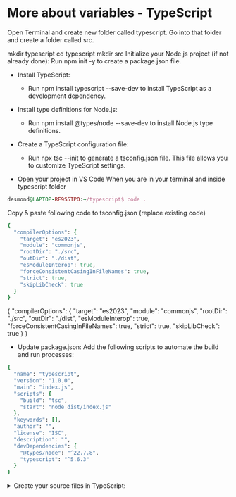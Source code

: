 # More about variables - TypeScript

Open Terminal and create new folder called typescript. Go into that folder and create a folder called src.



mkdir typescript
cd typescript
mkdir src
Initialize your Node.js project (if not already done):
Run npm init -y to create a package.json file.

* Install TypeScript:
    * Run npm install typescript --save-dev to install TypeScript as a development dependency.

* Install type definitions for Node.js:
    - Run npm install @types/node --save-dev to install Node.js type definitions.

* Create a TypeScript configuration file:
    - Run npx tsc --init to generate a tsconfig.json file. This file allows you to customize TypeScript settings.

* Open your project in VS Code 
When you are in your terminal and inside typescript folder
```ruby
desmond@LAPTOP-RE9S5TPO:~/typescript$ code .
```
Copy & paste following code to tsconfig.json (replace existing code)
```ruby 
{
  "compilerOptions": {
    "target": "es2023",
    "module": "commonjs",
    "rootDir": "./src",
    "outDir": "./dist",
    "esModuleInterop": true,
    "forceConsistentCasingInFileNames": true,
    "strict": true,
    "skipLibCheck": true
  }
}
```
{
  "compilerOptions": {
    "target": "es2023",
    "module": "commonjs",
    "rootDir": "./src",
    "outDir": "./dist",
    "esModuleInterop": true,
    "forceConsistentCasingInFileNames": true,
    "strict": true,
    "skipLibCheck": true
  }
}
* Update package.json:
Add the following scripts to automate the build and run processes:
```ruby
{
  "name": "typescript",
  "version": "1.0.0",
  "main": "index.js",
  "scripts": { 
    "build": "tsc", 
    "start": "node dist/index.js" 
  },
  "keywords": [],
  "author": "",
  "license": "ISC",
  "description": "",
  "devDependencies": {
    "@types/node": "^22.7.8",
    "typescript": "^5.6.3"
  }
}

```


<details>
  <summary> Create your source files in TypeScript: </summary>
    Create new empty file called index.ts in src folder
    
    Now you can build and run your TypeScript app using following commands in terminal:
npm run build
npm run start
</details>
